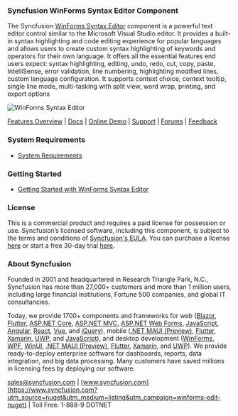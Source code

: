 ### Syncfusion WinForms Syntax Editor Component
The Syncfusion [WinForms Syntax Editor](https://www.syncfusion.com/winforms-ui-controls/syntax-editor?utm_source=nuget&utm_medium=listing&utm_campaign=winforms-edit-nuget) component is a powerful text editor control similar to the Microsoft Visual Studio editor. It provides a built-in syntax highlighting and code editing experience for popular languages and allows users to create custom syntax highlighting of keywords and operators for their own language. It offers all the essential features end users expect: syntax highlighting, editing, undo, redo, cut, copy, paste, IntelliSense, error validation, line numbering, highlighting modified lines, custom language configuration. It supports context choice, context tooltip, single line mode, multi-tasking with split view, word wrap, printing, and export options

![WinForms Syntax Editor](https://cdn.syncfusion.com/nuget-readme/winforms/winforms-editcontrol.png)

[Features Overview](https://www.syncfusion.com/winforms-ui-controls/syntax-editor?utm_source=nuget&utm_medium=listing&utm_campaign=winforms-edit-nuget) | [Docs](https://help.syncfusion.com/windowsforms/syntax-editor/getting-started?utm_source=nuget&utm_medium=listing&utm_campaign=winforms-edit-nuget) | [Online Demo](https://github.com/syncfusion/winforms-demos?utm_source=nuget&utm_medium=listing&utm_campaign=winforms-edit-nuget) | [Support](https://www.syncfusion.com/support/directtrac/incidents/newincident?utm_source=nuget&utm_medium=listing&utm_campaign=winforms-edit-nuget) | [Forums](https://www.syncfusion.com/forums/windowsforms?utm_source=nuget&utm_medium=listing&utm_campaign=winforms-edit-nuget) | [Feedback](https://www.syncfusion.com/feedback/winforms?utm_source=nuget&utm_medium=listing&utm_campaign=winforms-edit-nuget)

### System Requirements

* [System Requirements](https://help.syncfusion.com/windowsforms/installation/system-requirements?utm_source=nuget&utm_medium=listing&utm_campaign=winforms-edit-nuget)

### Getting Started

* [Getting Started with WinForms Syntax Editor](https://help.syncfusion.com/windowsforms/syntax-editor/getting-started?utm_source=nuget&utm_medium=listing&utm_campaign=winforms-edit-nuget)

### License

This is a commercial product and requires a paid license for possession or use. Syncfusion’s licensed software, including this component, is subject to the terms and conditions of [Syncfusion's EULA](https://www.syncfusion.com/eula/es/?utm_source=nuget&utm_medium=listing&utm_campaign=winforms-edit-nuget). You can purchase a license [here](https://www.syncfusion.com/sales/products?utm_source=nuget&utm_medium=listing&utm_campaign=winforms-edit-nuget) or start a free 30-day trial [here](https://www.syncfusion.com/account/manage-trials/start-trials?utm_source=nuget&utm_medium=listing&utm_campaign=winforms-edit-nuget).

### About Syncfusion

Founded in 2001 and headquartered in Research Triangle Park, N.C., Syncfusion has more than 27,000+ customers and more than 1 million users, including large financial institutions, Fortune 500 companies, and global IT consultancies.
 
Today, we provide 1700+ components and frameworks for web ([Blazor](https://www.syncfusion.com/blazor-components?utm_source=nuget&utm_medium=listing&utm_campaign=winforms-edit-nuget), [Flutter](https://www.syncfusion.com/flutter-widgets?utm_source=nuget&utm_medium=listing&utm_campaign=winforms-edit-nuget), [ASP.NET Core](https://www.syncfusion.com/aspnet-core-ui-controls?utm_source=nuget&utm_medium=listing&utm_campaign=winforms-edit-nuget), [ASP.NET MVC](https://www.syncfusion.com/aspnet-mvc-ui-controls?utm_source=nuget&utm_medium=listing&utm_campaign=winforms-edit-nuget), [ASP.NET Web Forms](https://www.syncfusion.com/jquery/aspnet-webforms-ui-controls?utm_source=nuget&utm_medium=listing&utm_campaign=winforms-edit-nuget), [JavaScript](https://www.syncfusion.com/javascript-ui-controls?utm_source=nuget&utm_medium=listing&utm_campaign=winforms-edit-nuget), [Angular](https://www.syncfusion.com/angular-ui-components?utm_source=nuget&utm_medium=listing&utm_campaign=winforms-edit-nuget), [React](https://www.syncfusion.com/react-ui-components?utm_source=nuget&utm_medium=listing&utm_campaign=winforms-edit-nuget), [Vue](https://www.syncfusion.com/vue-ui-components?utm_source=nuget&utm_medium=listing&utm_campaign=winforms-edit-nuget), and [jQuery](https://www.syncfusion.com/jquery-ui-widgets?utm_source=nuget&utm_medium=listing&utm_campaign=winforms-edit-nuget)), mobile ([.NET MAUI (Preview)](https://www.syncfusion.com/maui-controls?utm_source=nuget&utm_medium=listing&utm_campaign=winforms-edit-nuget), [Flutter](https://www.syncfusion.com/flutter-widgets?utm_source=nuget&utm_medium=listing&utm_campaign=winforms-edit-nuget), [Xamarin](https://www.syncfusion.com/xamarin-ui-controls?utm_source=nuget&utm_medium=listing&utm_campaign=winforms-edit-nuget), [UWP](https://www.syncfusion.com/uwp-ui-controls?utm_source=nuget&utm_medium=listing&utm_campaign=winforms-edit-nuget), and [JavaScript](https://www.syncfusion.com/javascript-ui-controls?utm_source=nuget&utm_medium=listing&utm_campaign=winforms-edit-nuget)), and desktop development ([WinForms](https://www.syncfusion.com/winforms-ui-controls?utm_source=nuget&utm_medium=listing&utm_campaign=winforms-edit-nuget), [WPF](https://www.syncfusion.com/wpf-controls?utm_source=nuget&utm_medium=listing&utm_campaign=winforms-edit-nuget), [WinUI](https://www.syncfusion.com/winui-controls?utm_source=nuget&utm_medium=listing&utm_campaign=winforms-edit-nuget), [.NET MAUI (Preview)](https://www.syncfusion.com/maui-controls?utm_source=nuget&utm_medium=listing&utm_campaign=winforms-edit-nuget), [Flutter](https://www.syncfusion.com/flutter-widgets?utm_source=nuget&utm_medium=listing&utm_campaign=winforms-edit-nuget), [Xamarin](https://www.syncfusion.com/xamarin-ui-controls?utm_source=nuget&utm_medium=listing&utm_campaign=winforms-edit-nuget), and [UWP](https://www.syncfusion.com/uwp-ui-controls?utm_source=nuget&utm_medium=listing&utm_campaign=winforms-edit-nuget)). We provide ready-to-deploy enterprise software for dashboards, reports, data integration, and big data processing. Many customers have saved millions in licensing fees by deploying our software.

[sales@syncfusion.com](mailto:sales@syncfusion.com?Subject=Syncfusion%20WinForms%20Editor-%20NuGet) | [www.syncfusion.com](https://www.syncfusion.com?utm_source=nuget&utm_medium=listing&utm_campaign=winforms-edit-nuget) | Toll Free: 1-888-9 DOTNET


